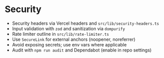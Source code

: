# Security

- Security headers via Vercel headers and `src/lib/security-headers.ts`
- Input validation with `zod` and sanitization via `dompurify`
- Rate limiter outline in `src/lib/rate-limiter.ts`
- Use `SecureLink` for external anchors (noopener, noreferrer)
- Avoid exposing secrets; use env vars where applicable
- Audit with `npm run audit` and Dependabot (enable in repo settings)
